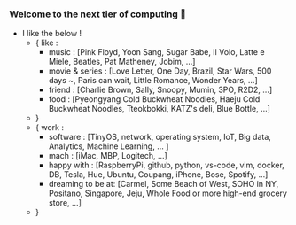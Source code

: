 ### Welcome to the next tier of computing 👋
- I like the below !
  - { like :
    - music : [Pink Floyd, Yoon Sang, Sugar Babe, Il Volo, Latte e Miele, Beatles, Pat Matheney, Jobim, ...]
    - movie & series : [Love Letter, One Day, Brazil, Star Wars, 500 days ~, Paris can wait, Little Romance, Wonder Years, ...]
    - friend : [Charlie Brown, Sally, Snoopy, Mumin, 3PO, R2D2, ...]
    - food : [Pyeongyang Cold Buckwheat Noodles, Haeju Cold Buckwheat Noodles, Tteokbokki, KATZ's deli, Blue Bottle, ...]
  - }
  - { work :
    - software : [TinyOS, network, operating system, IoT, Big data, Analytics, Machine Learning, ... ]
    - mach : [iMac, MBP, Logitech, ...] 
    - happy with : [RaspberryPi, github, python, vs-code, vim, docker, DB, Tesla, Hue, Ubuntu, Coupang, iPhone, Bose, Spotify, ...]
    - dreaming to be at: [Carmel, Some Beach of West, SOHO in NY, Positano, Singapore, Jeju, Whole Food or more high-end grocery store, ...]
  - }  
  
<!--
**jeonghoonkang/jeonghoonkang** is a ✨ _special_ ✨ repository because its `README.md` (this file) appears on your GitHub profile.

Here are some ideas to get you started:

- 🔭 I’m currently working on ...
- 🌱 I’m currently learning ...
- 👯 I’m looking to collaborate on ...
- 🤔 I’m looking for help with ...
- 💬 Ask me about ...
- 📫 How to reach me: ...
- 😄 Pronouns: ...
- ⚡ Fun fact: ...
https://dillinger.io/
-->

